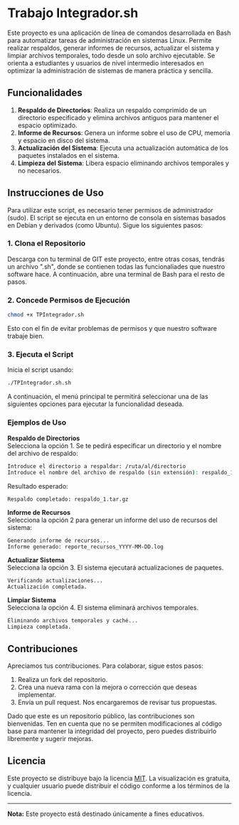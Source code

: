 
# Trabajo Integrador.sh

Este proyecto es una aplicación de línea de comandos desarrollada en Bash para automatizar tareas de administración en sistemas Linux. Permite realizar respaldos, generar informes de recursos, actualizar el sistema y limpiar archivos temporales, todo desde un solo archivo ejecutable. Se orienta a estudiantes y usuarios de nivel intermedio interesados en optimizar la administración de sistemas de manera práctica y sencilla.

## Funcionalidades

1. **Respaldo de Directorios**: Realiza un respaldo comprimido de un directorio especificado y elimina archivos antiguos para mantener el espacio optimizado.
2. **Informe de Recursos**: Genera un informe sobre el uso de CPU, memoria y espacio en disco del sistema.
3. **Actualización del Sistema**: Ejecuta una actualización automática de los paquetes instalados en el sistema.
4. **Limpieza del Sistema**: Libera espacio eliminando archivos temporales y no necesarios.

## Instrucciones de Uso

Para utilizar este script, es necesario tener permisos de administrador (sudo). El script se ejecuta en un entorno de consola en sistemas basados en Debian y derivados (como Ubuntu). Sigue los siguientes pasos:

### 1. Clona el Repositorio
Descarga con tu terminal de GIT este proyecto, entre otras cosas, tendrás un archivo ".sh", donde se contienen todas las funcionaliades que nuestro software hace.
A continuación, abre una terminal de Bash para el resto de pasos.

### 2. Concede Permisos de Ejecución

```bash
chmod +x TPIntegrador.sh
```
Esto con el fin de evitar problemas de permisos y que nuestro software trabaje bien.

### 3. Ejecuta el Script

Inicia el script usando:

```bash
./TPIntegrador.sh.sh
```

A continuación, el menú principal te permitirá seleccionar una de las siguientes opciones para ejecutar la funcionalidad deseada.

### Ejemplos de Uso

**Respaldo de Directorios**  
Selecciona la opción 1. Se te pedirá especificar un directorio y el nombre del archivo de respaldo:
```bash
Introduce el directorio a respaldar: /ruta/al/directorio
Introduce el nombre del archivo de respaldo (sin extensión): respaldo_1
```
Resultado esperado:
```plaintext
Respaldo completado: respaldo_1.tar.gz
```

**Informe de Recursos**  
Selecciona la opción 2 para generar un informe del uso de recursos del sistema:
```plaintext
Generando informe de recursos...
Informe generado: reporte_recursos_YYYY-MM-DD.log
```

**Actualizar Sistema**  
Selecciona la opción 3. El sistema ejecutará actualizaciones de paquetes.
```plaintext
Verificando actualizaciones...
Actualización completada.
```

**Limpiar Sistema**  
Selecciona la opción 4. El sistema eliminará archivos temporales.
```plaintext
Eliminando archivos temporales y caché...
Limpieza completada.
```

## Contribuciones

Apreciamos tus contribuciones. Para colaborar, sigue estos pasos:

1. Realiza un fork del repositorio.
2. Crea una nueva rama con la mejora o corrección que deseas implementar.
3. Envía un pull request. Nos encargaremos de revisar tus propuestas.

Dado que este es un repositorio público, las contribuciones son bienvenidas. Ten en cuenta que no se permiten modificaciones al código base para mantener la integridad del proyecto, pero puedes distribuirlo libremente y sugerir mejoras.

## Licencia

Este proyecto se distribuye bajo la licencia [MIT](https://opensource.org/licenses/MIT). La visualización es gratuita, y cualquier usuario puede distribuir el código conforme a los términos de la licencia.

---

**Nota:** Este proyecto está destinado únicamente a fines educativos.
